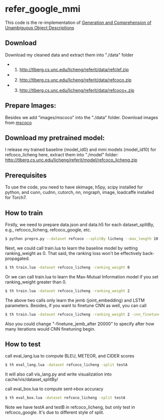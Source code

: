 # refer_google_mmi
This code is the re-implementation of [Generation and Comprehension of Unambiguous Object Descriptions](http://arxiv.org/abs/1511.02283)

## Download
Download my cleaned data and extract them into "./data" folder
- 1) http://tlberg.cs.unc.edu/licheng/referit/data/refclef.zip
- 2) http://tlberg.cs.unc.edu/licheng/referit/data/refcoco.zip
- 3) http://tlberg.cs.unc.edu/licheng/referit/data/refcoco+.zip 

## Prepare Images:
Besides we add "images/mscoco" into the "./data" folder. 
Download images from [mscoco](http://mscoco.org/dataset/#overview)

## Download my pretrained model:
I release my trained baseline (model_id0) and mmi models (model_id10) for refcoco_licheng here, extract them into "./model" folder: http://tlberg.cs.unc.edu/licheng/referit/model/refcoco_licheng.zip

## Prerequisites
To use the code, you need to have skimage, h5py, scipy installed for python, and cunn, cudnn, cutorch, nn, nngraph, image, loadcaffe installed for Torch7.

## How to train
Firstly, we need to prepare data.json and data.h5 for each dataset_splitBy, e.g., refcoco_licheng, refcoco_google, etc.
```bash
$ python prepro.py --dataset refcoco --splitBy licheng --max_length 10
```

Next, we could call train.lua to learn the baseline model by setting ranking_weight as 0. That said, the ranking loss won't be effectively back-propagated.
```bash
$ th train.lua -dataset refcoco_licheng -ranking_weight 0
```

Or we can call train.lua to learn the Max-Mutual Information model if you set ranking_weight greater than 0.
```bash
$ th train.lua -dataset refcoco_licheng -ranking_weight 2
```

The above two calls only learn the jemb (joint_embedding) and LSTM parameters.
Besides, if you want to finetune CNN as well, you can call
```bash
$ th train.lua -dataset refcoco_licheng -ranking_weight 2 -cnn_finetune 1
```
Also you could change "-finetune_jemb_after 20000" to specify after how many iterations would CNN finetuning begin.


## How to test
call eval_lang.lua to compute BLEU, METEOR, and CIDER scores
```bash
$ th eval_lang.lua -dataset refcoco_licheng -split testA
```
It will also call vis_lang.py and write visualization into cache/vis/dataset_splitBy/

call eval_box.lua to compute sent->box accuracy
```bash
$ th eval_box.lua -dataset refcoco_licheng -split testA
```
Note we have testA and testB in refcoco_licheng, but only test in refcoco_google. It's due to different style of split. 
